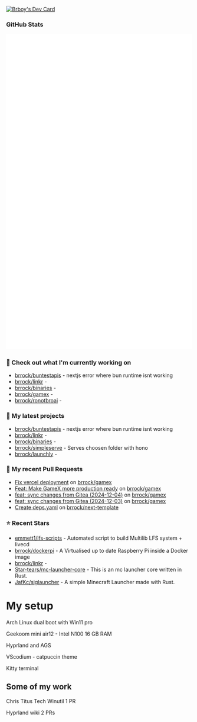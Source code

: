 <a href="https://app.daily.dev/brboy"><img src="https://api.daily.dev/devcards/v2/4Od30842NXiIC3it6dfHG.png?r=60c&type=default" width="356" alt="Brboy's Dev Card"/></a>
### GitHub Stats

<p align="left"><img src="https://raw.githubusercontent.com/brrock/brrock/main/github-metrics.svg" /></p>

### 👷 Check out what I'm currently working on

- [brrock/buntestapis](https://github.com/brrock/buntestapis) - nextjs error where bun runtime isnt working
- [brrock/linkr](https://github.com/brrock/linkr) - 
- [brrock/binaries](https://github.com/brrock/binaries) - 
- [brrock/gamex](https://github.com/brrock/gamex) - 
- [brrock/ronotbroai](https://github.com/brrock/ronotbroai) - 
### 🌱 My latest projects

- [brrock/buntestapis](https://github.com/brrock/buntestapis) - nextjs error where bun runtime isnt working
- [brrock/linkr](https://github.com/brrock/linkr) - 
- [brrock/binaries](https://github.com/brrock/binaries) - 
- [brrock/simpleserve](https://github.com/brrock/simpleserve) - Serves choosen folder with hono
- [brrock/launchly](https://github.com/brrock/launchly) - 
### 🔨 My recent Pull Requests

- [Fix vercel deployment](https://github.com/brrock/gamex/pull/94) on [brrock/gamex](https://github.com/brrock/gamex)
- [Feat: Make  GameX more production ready](https://github.com/brrock/gamex/pull/93) on [brrock/gamex](https://github.com/brrock/gamex)
- [feat: sync changes from Gitea (2024-12-04)](https://github.com/brrock/gamex/pull/92) on [brrock/gamex](https://github.com/brrock/gamex)
- [feat: sync changes from Gitea (2024-12-03)](https://github.com/brrock/gamex/pull/91) on [brrock/gamex](https://github.com/brrock/gamex)
- [Create deps.yaml](https://github.com/brrock/next-template/pull/1) on [brrock/next-template](https://github.com/brrock/next-template)
### ⭐ Recent Stars

- [emmett1/lfs-scripts](https://github.com/emmett1/lfs-scripts) - Automated script to build Multilib LFS system &#43; livecd
- [brrock/dockerpi](https://github.com/brrock/dockerpi) - A Virtualised up to date Raspberry Pi inside a Docker image
- [brrock/linkr](https://github.com/brrock/linkr) - 
- [Star-tears/mc-launcher-core](https://github.com/Star-tears/mc-launcher-core) - This is an mc launcher core written in Rust.
- [JafKc/siglauncher](https://github.com/JafKc/siglauncher) - A simple Minecraft Launcher made with Rust.
# My setup

Arch Linux dual boot with Win11 pro

Geekoom mini air12 - Intel N100 16 GB RAM

Hyprland and AGS 

VScodium - catpuccin theme

Kitty terminal

## Some of my work

Chris Titus Tech Winutil 1 PR

Hyprland wiki 2 PRs

